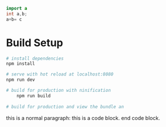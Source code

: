 ``` java 
import a
int a,b;
a+b= c
```



# Build Setup

``` bash
# install dependencies 
npm install

# serve with hot reload at localhost:8080
npm run dev

# build for production with ninification
    npm run build 
    
# build for production and view the bundle an
```


this is a normal paragraph:
    this is a code block.
end code block.
